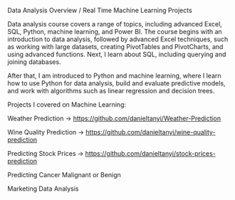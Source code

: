 Data Analysis Overview / Real Time Machine Learning Projects


Data analysis course covers a range of topics, including advanced Excel, SQL, Python, machine learning, and Power BI. The course begins with an introduction to data analysis, followed by advanced Excel techniques, such as working with large datasets, creating PivotTables and PivotCharts, and using advanced functions. Next, I learn about SQL, including querying and joining databases.


After that, I am introduced to Python and machine learning, where I learn how to use Python for data analysis, build and evaluate predictive models, and work with algorithms such as linear regression and decision trees. 


Projects I covered on Machine Learning:

Weather Prediction -> https://github.com/danieltanyi/Weather-Prediction

Wine Quality Prediction -> https://github.com/danieltanyi/wine-quality-prediction

Predicting Stock Prices -> https://github.com/danieltanyi/stock-prices-prediction

Predicting Cancer Malignant or Benign

Marketing Data Analysis

